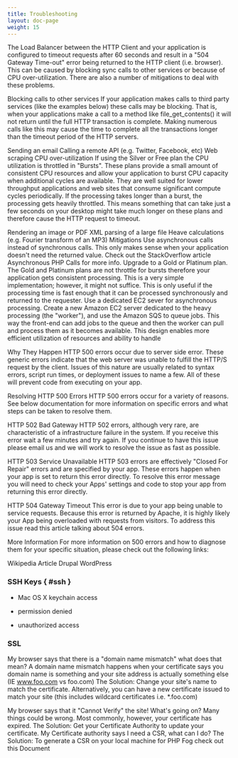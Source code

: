 ```yaml
---
title: Troubleshooting
layout: doc-page
weight: 15
---
```


The Load Balancer between the HTTP Client and your application is configured to timeout requests after 60 seconds and result in a "504 Gateway Time-out" error being returned to the HTTP client (i.e. browser). This can be caused by blocking sync calls to other services or because of CPU over-utilization. There are also a number of mitigations to deal with these problems.

Blocking calls to other services
If your application makes calls to third party services (like the examples below) these calls may be blocking. That is, when your applications make a call to a method like file_get_contents() it will not return until the full HTTP transaction is complete. Making numerous calls like this may cause the time to complete all the transactions longer than the timeout period of the HTTP servers.

Sending an email
Calling a remote API (e.g. Twitter, Facebook, etc)
Web scraping
CPU over-utilization
If using the Silver or Free plan the CPU utilization is throttled in "Bursts". These plans provide a small amount of consistent CPU resources and allow your application to burst CPU capacity when additional cycles are available. They are well suited for lower throughput applications and web sites that consume significant compute cycles periodically. If the processing takes longer than a burst, the processing gets heavily throttled. This means something that can take just a few seconds on your desktop might take much longer on these plans and therefore cause the HTTP request to timeout.

Rendering an image or PDF
XML parsing of a large file
Heave calculations (e.g. Fourier transform of an MP3)
Mitigations
Use asynchronous calls instead of synchronous calls. This only makes sense when your application doesn't need the returned value. Check out the StackOverflow article Asynchronous PHP Calls for more info.
Upgrade to a Gold or Platinum plan. The Gold and Platinum plans are not throttle for bursts therefore your application gets consistent processing. This is a very simple implementation; however, it might not suffice. This is only useful if the processing time is fast enough that it can be processed synchronously and returned to the requester.
Use a dedicated EC2 sever for asynchronous processing. Create a new Amazon EC2 server dedicated to the heavy processing (the "worker"), and use the Amazon SQS to queue jobs. This way the front-end can add jobs to the queue and then the worker can pull and process them as it becomes available. This design enables more efficient utilization of resources and ability to handle

Why They Happen
HTTP 500 errors occur due to server side error. These generic errors indicate that the web server was unable to fulfill the HTTP/S request by the client. Issues of this nature are usually related to syntax errors, script run times, or deployment issues to name a few. All of these will prevent code from executing on your app.

Resolving HTTP 500 Errors
HTTP 500 errors occur for a variety of reasons. See below documentation for more information on specific errors and what steps can be taken to resolve them.

HTTP 502 Bad Gateway
HTTP 502 errors, although very rare, are characteristic of a infrastructure failure in the system. If you receive this error wait a few minutes and try again. If you continue to have this issue please
email us and we will work to resolve the issue as fast as possible.

HTTP 503 Service Unavailable
HTTP 503 errors are effectively "Closed For Repair" errors and are specified by your app. These errors happen when your app is set to return this error directly. To resolve this error message you will need to check your Apps' settings and code to stop your app from returning this error directly.

HTTP 504 Gateway Timeout
This error is due to your app being unable to service requests. Because this error is returned by Apache, it is highly likely your App being overloaded with requests from visitors. To address this issue read this article talking about 504 errors.

More Information
For more information on 500 errors and how to diagnose them for your specific situation, please check out the following links:

Wikipedia Article
Drupal
WordPress


### SSH Keys { #ssh }

* Mac OS X keychain access

* permission denied
* unauthorized access


### SSL

My browser says that there is a "domain name mismatch" what does that mean?
A domain name mismatch happens when your certificate says you domain name is something and your site address is actually something else (IE www.foo.com vs foo.com)
The Solution: Change your site's name to match the certificate. Alternatively, you can have a new certificate issued to match your site (this includes wildcard certificates i.e. *.foo.com)

My browser says that it "Cannot Verify" the site! What's going on?
Many things could be wrong. Most commonly, however, your certificate has expired.
The Solution: Get your Certificate Authority to update your certificate.
My Certificate authority says I need a CSR, what can I do?
The Solution: To generate a CSR on your local machine for PHP Fog check out this Document
